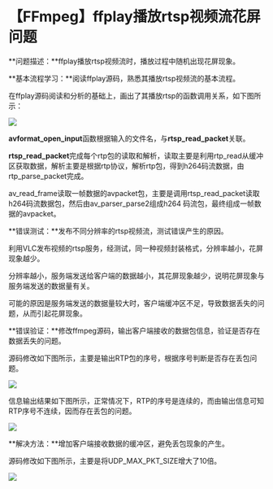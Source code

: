 # 【FFmpeg】ffplay播放rtsp视频流花屏问题

**问题描述：**ffplay播放rtsp视频流时，播放过程中随机出现花屏现象。

**基本流程学习：**阅读ffplay源码，熟悉其播放rtsp视频流的基本流程。

在ffplay源码阅读和分析的基础上，画出了其播放rtsp的函数调用关系，如下图所示：

![](https://images0.cnblogs.com/blog/414008/201308/06112939-d2399797e7ea4e5dae60d16dd48a203b.png)

**avformat\_open\_input**函数根据输入的文件名，与**rtsp\_read\_packet**关联。

**rtsp\_read\_packet**完成每个rtp包的读取和解析，读取主要是利用rtp\_read从缓冲区获取数据，解析主要是根据rtp协议，解析rtp包，得到h264码流数据，由rtp\_parse\_packet完成。

av\_read\_frame读取一帧数据的avpacket包，主要是调用rtsp\_read\_packet读取h264码流数据包，然后由av\_parser\_parse2组成h264 码流包，最终组成一帧数据的avpacket。

**错误测试：**发布不同分辨率的rtsp视频流，测试错误产生的原因。

利用VLC发布视频的rtsp服务，经测试，同一种视频封装格式，分辨率越小，花屏现象越少。

分辨率越小，服务端发送给客户端的数据越小，其花屏现象越少，说明花屏现象与服务端发送的数据量有关。

可能的原因是服务端发送的数据量较大时，客户端缓冲区不足，导致数据丢失的问题，从而引起花屏现象。

**错误验证：**修改ffmpeg源码，输出客户端接收的数据包信息，验证是否存在数据丢失的问题。

源码修改如下图所示，主要是输出RTP包的序号，根据序号判断是否存在丢包问题。

![](https://images0.cnblogs.com/blog/414008/201308/07090233-599fbdd301cd494c89c9dd4694285424.png)

信息输出结果如下图所示，正常情况下，RTP的序号是连续的，而由输出信息可知RTP序号不连续，因而存在丢包的问题。

![](https://images0.cnblogs.com/blog/414008/201308/07090512-2f8a8c5c9d1548ff8b5244b96348fb8a.png)

**解决方法：**增加客户端接收数据的缓冲区，避免丢包现象的产生。

源码修改如下图所示，主要是将UDP\_MAX\_PKT\_SIZE增大了10倍。

![](https://images0.cnblogs.com/blog/414008/201308/07090802-a154c99da7094dc58e5a92f3dd3a36ed.png)

